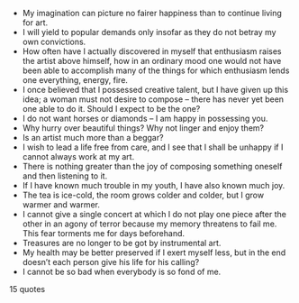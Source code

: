  - My imagination can picture no fairer happiness than to continue living for art.
 - I will yield to popular demands only insofar as they do not betray my own convictions.
 - How often have I actually discovered in myself that enthusiasm raises the artist above himself, how in an ordinary mood one would not have been able to accomplish many of the things for which enthusiasm lends one everything, energy, fire.
 - I once believed that I possessed creative talent, but I have given up this idea; a woman must not desire to compose – there has never yet been one able to do it. Should I expect to be the one?
 - I do not want horses or diamonds – I am happy in possessing you.
 - Why hurry over beautiful things? Why not linger and enjoy them?
 - Is an artist much more than a beggar?
 - I wish to lead a life free from care, and I see that I shall be unhappy if I cannot always work at my art.
 - There is nothing greater than the joy of composing something oneself and then listening to it.
 - If I have known much trouble in my youth, I have also known much joy.
 - The tea is ice-cold, the room grows colder and colder, but I grow warmer and warmer.
 - I cannot give a single concert at which I do not play one piece after the other in an agony of terror because my memory threatens to fail me. This fear torments me for days beforehand.
 - Treasures are no longer to be got by instrumental art.
 - My health may be better preserved if I exert myself less, but in the end doesn’t each person give his life for his calling?
 - I cannot be so bad when everybody is so fond of me.

15 quotes